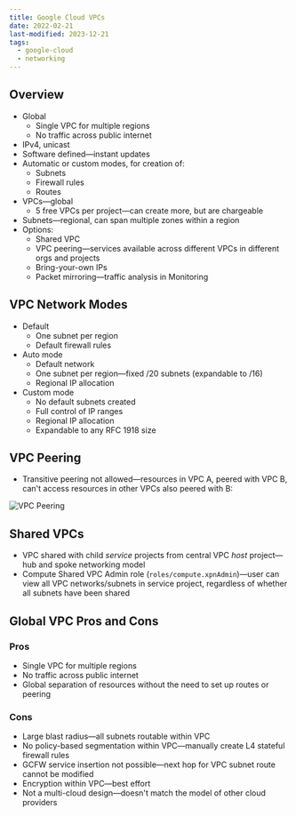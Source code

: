 ```yaml
---
title: Google Cloud VPCs
date: 2022-02-21
last-modified: 2023-12-21
tags:
  - google-cloud
  - networking
---
```


## Overview

- Global
	- Single VPC for multiple regions
	- No traffic across public internet
- IPv4, unicast
- Software defined—instant updates
- Automatic or custom modes, for creation of:
	- Subnets
	- Firewall rules
	- Routes
- VPCs—global
	- 5 free VPCs per project—can create more, but are chargeable
- Subnets—regional, can span multiple zones within a region
- Options:
	- Shared VPC
	- VPC peering—services available across different VPCs in different orgs and projects
	- Bring-your-own IPs
	- Packet mirroring—traffic analysis in Monitoring

## VPC Network Modes

- Default
	- One subnet per region
	- Default firewall rules
- Auto mode
	- Default network
	- One subnet per region—fixed /20 subnets (expandable to /16)
	- Regional IP allocation
- Custom mode
	- No default subnets created
	- Full control of IP ranges
	- Regional IP allocation
	- Expandable to any RFC 1918 size

## VPC Peering

- Transitive peering not allowed—resources in VPC A, peered with VPC B, can't access resources in other VPCs also peered with B:

![VPC Peering](files/google_cloud_vpc_peering.svg)

## Shared VPCs

- VPC shared with child *service* projects from central VPC *host* project—hub and spoke networking model
- Compute Shared VPC Admin role (`roles/compute.xpnAdmin`)—user can view all VPC networks/subnets in service project, regardless of whether all subnets have been shared

## Global VPC Pros and Cons

### Pros

- Single VPC for multiple regions
- No traffic across public internet
- Global separation of resources without the need to set up routes or peering

### Cons

- Large blast radius—all subnets routable within VPC
- No policy-based segmentation within VPC—manually create L4 stateful firewall rules
- GCFW service insertion not possible—next hop for VPC subnet route cannot be modified
- Encryption within VPC—best effort
- Not a multi-cloud design—doesn't match the model of other cloud providers
